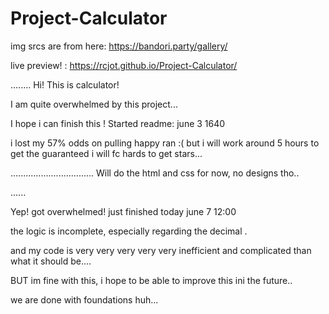 # Project-Calculator

img srcs are from here: https://bandori.party/gallery/

live preview! : https://rcjot.github.io/Project-Calculator/


........
Hi! This is calculator!

I am quite overwhelmed by this project...

I hope i can finish this ! Started readme: june 3 1640

i lost my 57% odds on pulling happy ran :(
but i will work around 5 hours to get the guaranteed
i will fc hards to get stars...


.................................
Will do the html and css for now, no designs tho..


......

Yep! got overwhelmed!
just finished today june 7 12:00

the logic is incomplete, especially regarding the decimal .

and my code is very very very very very inefficient and complicated than what it should be....



BUT im fine with this, i hope to be able to improve this ini the future..



we are done with foundations huh...
